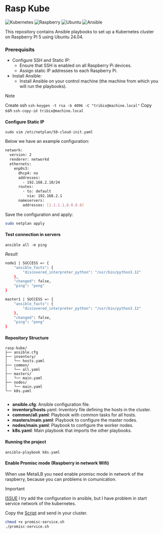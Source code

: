 # Rasp Kube

![Kubernetes](https://img.shields.io/badge/-Kubernetes-3371e3?style=for-the-badge&logo=kubernetes&logoColor=white)
![Raspberry](https://img.shields.io/badge/-RaspberryPi-C51A4A?style=for-the-badge&logo=Raspberry-Pi)
![Ubuntu](https://img.shields.io/badge/Ubuntu-E95420?style=for-the-badge&logo=Ubuntu&logoColor=white)
![Ansible](https://img.shields.io/badge/Ansible-000000?style=for-the-badge&logo=ansible&logoColor=white)



This repository contains Ansible playbooks to set up a Kubernetes cluster on Raspberry PI 5 using Ubuntu 24.04.

### Prerequisits


- Configure SSH and Static IP:
  - Ensure that SSH is enabled on all Raspberry Pi devices.
  - Assign static IP addresses to each Raspberry Pi.
- Install Ansible:
  - Install Ansible on your control machine (the machine from which you will run the playbooks).

> [!Note]
> Create ssh
> `ssh-keygen -t rsa -b 4096 -C "tribix@machine.local"`
> Copy ssh
> `ssh-copy-id tribix@machine.local`

#### Configure Static IP

```
sudo vim /etc/netplan/50-cloud-init.yaml
```

Below we have an example configuration:

```bash
network:
  version: 2
  renderer: networkd
  ethernets:
    enp0s3:
      dhcp4: no
      addresses:
        - 192.168.2.10/24
      routes:
        - to: default
          via: 192.168.2.1
      nameservers:
        addresses: [1.1.1.1,8.8.8.8]
```

Save the configuration and apply:

```bash
sudo netplan apply
```

#### Test connection in servers

```
ansible all -m ping
```

_Result_

```bash
node1 | SUCCESS => {
    "ansible_facts": {
        "discovered_interpreter_python": "/usr/bin/python3.12"
    },
    "changed": false,
    "ping": "pong"
}

master1 | SUCCESS => {
    "ansible_facts": {
        "discovered_interpreter_python": "/usr/bin/python3.12"
    },
    "changed": false,
    "ping": "pong"
}
```

#### Repository Structure

```
rasp-kube/
├── ansible.cfg
├── inventory/
│   └── hosts.yaml
├── common/
│   └── all.yaml
├── masters/
│   └── main.yaml
├── nodes/
│   └── main.yaml
└── k8s.yaml
           
```

- **ansible.cfg**: Ansible configuration file.
- **inventory/hosts**.yaml: Inventory file defining the hosts in the cluster.
- **common/all.yaml**: Playbook with common tasks for all hosts.
- **masters/main.yaml**: Playbook to configure the master nodes.
- **nodes/main.yaml**: Playbook to configure the worker nodes.
- **k8s.yaml**: Main playbook that imports the other playbooks.


#### Running the project

```
ansible-playbook k8s.yaml
```

#### Enable Promisc mode (Raspberry in network Wifi)

When use MetalLB you need enable promisc mode in network of the raspberry, because you can problems in comunication.

> [!Important]
> [ISSUE](https://metallb.io/troubleshooting/#using-wifi-and-cant-reach-the-service)
> I try add the configuration in ansible, but I have problem in start service network of the kubernetes.

Copy the [Script](scripts/promisc-service.sh) and send in your cluster.

```bash
chmod +x promisc-service.sh
./promisc-service.sh
```
